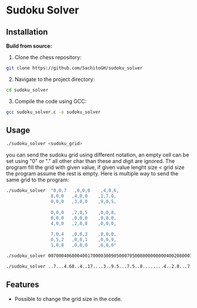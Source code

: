 # Sudoku Solver


## Installation

**Build from source:**
1. Clone the chess repository:
```sh
git clone https://github.com/SachitoGH/sudoku_solver
```
2. Navigate to the project directory:
```sh
cd sudoku_solver
```
3. Compile the code using GCC:
```sh
gcc sudoku_solver.c -o sudoku_solver
```

## Usage

```sh
./sudoku_solver <sudoku_grid>
```
you can send the sudoku grid using different notation, an empty cell can be set using "0" or "." all other char than these and digit are ignored. The program fill the grid with given value, if given value lenght size < grid size the program assume the rest is empty.
Here is multiple way to send the same grid to the program:
```sh
./sudoku_solver  "0,0,7   ,0,0,0    ,4,0,6,
                 8,0,0   ,4,0,0    ,1,7,0,
                 0,0,0   ,3,0,0    ,9,0,5,
                 
                 0,0,0   ,7,0,5    ,0,0,8,
                 0,0,0   ,0,0,0    ,0,0,0,
                 4,0,0   ,2,0,8    ,0,0,0,
                 
                 7,0,4   ,0,0,3    ,0,0,0,
                 0,5,2   ,0,0,1    ,0,0,9,
                 1,0,8   ,0,0,0    ,6,0,0"
```
```sh
./sudoku_solver 007000406800400170000300905000705008000000000400208000704003000052001009108000600
```
```sh
./sudoku_solver ..7...4.68..4..17....3..9.5...7.5..8........4..2.8...7.4..3....52..1..91.8...6..
```

## Features

- Possible to change the grid size in the code.

